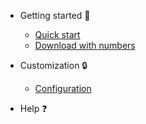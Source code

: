 * Getting started :rocket:

  * [Quick start](quickstart.md)
  * [Download with numbers]()

* Customization :lock:

  * [Configuration](configuration.md)

* Help :question: